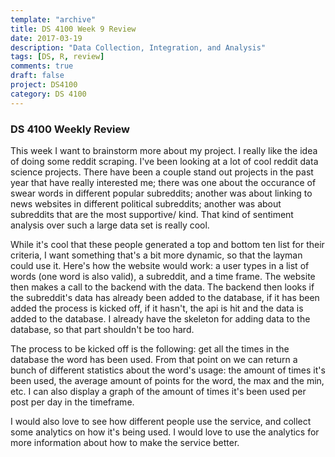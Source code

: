 ```yaml
---
template: "archive"
title: DS 4100 Week 9 Review
date: 2017-03-19
description: "Data Collection, Integration, and Analysis"
tags: [DS, R, review]
comments: true
draft: false
project: DS4100
category: DS 4100
---
```


### DS 4100 Weekly Review


This week I want to brainstorm more about my project. I really like the idea of doing some reddit scraping. I've been looking at a lot of cool reddit data science projects. There have been a couple stand out projects in the past year that have really interested me; there was one about the occurance of swear words in different popular subreddits; another was about linking to news websites in different political subreddits; another was about subreddits that are the most supportive/ kind. That kind of sentiment analysis over such a large data set is really cool. 

While it's cool that these people generated a top and bottom ten list for their criteria, I want something that's a bit more dynamic, so that the layman could use it. Here's how the website would work: a user types in a list of words (one word is also valid), a subreddit, and a time frame. The website then makes a call to the backend with the data. The backend then looks if the subreddit's data has already been added to the database, if it has been added the process is kicked off, if it hasn't, the api is hit and the data is added to the database. I already have the skeleton for adding data to the database, so that part shouldn't be too hard. 

The process to be kicked off is the following: get all the times in the database the word has been used. From that point on we can return a bunch of different statistics about the word's usage: the amount of times it's been used, the average amount of points for the word, the max and the min, etc. I can also display a graph of the amount of times it's been used per post per day in the timeframe. 

I would also love to see how different people use the service, and collect some analytics on how it's being used. I would love to use the analytics for more information about how to make the service better.